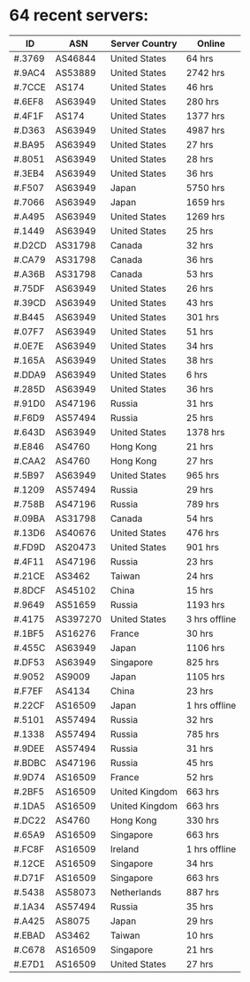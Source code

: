 # 64 recent servers:

| ID | ASN | Server Country | Online |
| ------ | ------ | ------ | ------ |
| #.3769 | AS46844 | United States | 64 hrs |
| #.9AC4 | AS53889 | United States | 2742 hrs |
| #.7CCE | AS174 | United States | 46 hrs |
| #.6EF8 | AS63949 | United States | 280 hrs |
| #.4F1F | AS174 | United States | 1377 hrs |
| #.D363 | AS63949 | United States | 4987 hrs |
| #.BA95 | AS63949 | United States | 27 hrs |
| #.8051 | AS63949 | United States | 28 hrs |
| #.3EB4 | AS63949 | United States | 36 hrs |
| #.F507 | AS63949 | Japan | 5750 hrs |
| #.7066 | AS63949 | Japan | 1659 hrs |
| #.A495 | AS63949 | United States | 1269 hrs |
| #.1449 | AS63949 | United States | 25 hrs |
| #.D2CD | AS31798 | Canada | 32 hrs |
| #.CA79 | AS31798 | Canada | 36 hrs |
| #.A36B | AS31798 | Canada | 53 hrs |
| #.75DF | AS63949 | United States | 26 hrs |
| #.39CD | AS63949 | United States | 43 hrs |
| #.B445 | AS63949 | United States | 301 hrs |
| #.07F7 | AS63949 | United States | 51 hrs |
| #.0E7E | AS63949 | United States | 34 hrs |
| #.165A | AS63949 | United States | 38 hrs |
| #.DDA9 | AS63949 | United States | 6 hrs |
| #.285D | AS63949 | United States | 36 hrs |
| #.91D0 | AS47196 | Russia | 31 hrs |
| #.F6D9 | AS57494 | Russia | 25 hrs |
| #.643D | AS63949 | United States | 1378 hrs |
| #.E846 | AS4760 | Hong Kong | 21 hrs |
| #.CAA2 | AS4760 | Hong Kong | 27 hrs |
| #.5B97 | AS63949 | United States | 965 hrs |
| #.1209 | AS57494 | Russia | 29 hrs |
| #.758B | AS47196 | Russia | 789 hrs |
| #.09BA | AS31798 | Canada | 54 hrs |
| #.13D6 | AS40676 | United States | 476 hrs |
| #.FD9D | AS20473 | United States | 901 hrs |
| #.4F11 | AS47196 | Russia | 23 hrs |
| #.21CE | AS3462 | Taiwan | 24 hrs |
| #.8DCF | AS45102 | China | 15 hrs |
| #.9649 | AS51659 | Russia | 1193 hrs |
| #.4175 | AS397270 | United States | 3 hrs offline |
| #.1BF5 | AS16276 | France | 30 hrs |
| #.455C | AS63949 | Japan | 1106 hrs |
| #.DF53 | AS63949 | Singapore | 825 hrs |
| #.9052 | AS9009 | Japan | 1105 hrs |
| #.F7EF | AS4134 | China | 23 hrs |
| #.22CF | AS16509 | Japan | 1 hrs offline |
| #.5101 | AS57494 | Russia | 32 hrs |
| #.1338 | AS57494 | Russia | 785 hrs |
| #.9DEE | AS57494 | Russia | 31 hrs |
| #.BDBC | AS47196 | Russia | 45 hrs |
| #.9D74 | AS16509 | France | 52 hrs |
| #.2BF5 | AS16509 | United Kingdom | 663 hrs |
| #.1DA5 | AS16509 | United Kingdom | 663 hrs |
| #.DC22 | AS4760 | Hong Kong | 330 hrs |
| #.65A9 | AS16509 | Singapore | 663 hrs |
| #.FC8F | AS16509 | Ireland | 1 hrs offline |
| #.12CE | AS16509 | Singapore | 34 hrs |
| #.D71F | AS16509 | Singapore | 663 hrs |
| #.5438 | AS58073 | Netherlands | 887 hrs |
| #.1A34 | AS57494 | Russia | 35 hrs |
| #.A425 | AS8075 | Japan | 29 hrs |
| #.EBAD | AS3462 | Taiwan | 10 hrs |
| #.C678 | AS16509 | Singapore | 21 hrs |
| #.E7D1 | AS16509 | United States | 27 hrs |

